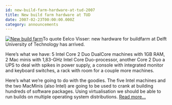 ```yaml
---
id: new-build-farm-hardware-at-tud-2007
title: New build farm hardware at TUD
date: 2007-02-23T00:00:00.000Z
category: announcements
---
```


[![New build farm](https://web.archive.org/web/20200422161704if_/https://farm1.static.flickr.com/185/367433201_9ee5ad0986_m.jpg)](https://www.flickr.com/photos/eelcovisser/367433201/)To quote Eelco Visser: new hardware for buildfarm at Delft University of Technology has arrived.

Here’s what we have: 5 Intel Core 2 Duo DualCore machines with 1GB RAM, 2 Mac minis with 1,83-GHz Intel Core Duo-processor, another Core 2 Duo a UPS to deal with spikes in power supply, a console with integrated monitor and keyboard switches, a rack with room for a couple more machines.

Here’s what we’re going to do with the goodies. The five Intel machines and the two MacMinis (also Intel) are going to be used to crank at building hundreds of software packages. Using virtualisation we should be able to run builds on multiple operating system distributions. [Read more…](https://eelcovisser.org/blog/2007/01/23/bootfarm/)
